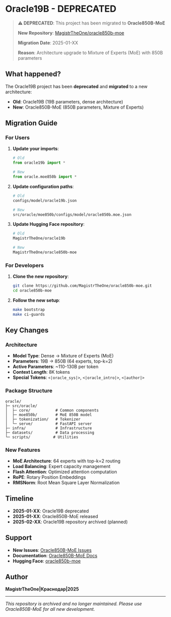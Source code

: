 # Oracle19B - DEPRECATED

> **⚠️ DEPRECATED**: This project has been migrated to **Oracle850B-MoE**
> 
> **New Repository**: [MagistrTheOne/oracle850b-moe](https://github.com/MagistrTheOne/oracle850b-moe)
> 
> **Migration Date**: 2025-01-XX
> 
> **Reason**: Architecture upgrade to Mixture of Experts (MoE) with 850B parameters

## What happened?

The Oracle19B project has been **deprecated** and **migrated** to a new architecture:

- **Old**: Oracle19B (19B parameters, dense architecture)
- **New**: Oracle850B-MoE (850B parameters, Mixture of Experts)

## Migration Guide

### For Users
1. **Update your imports**:
   ```python
   # Old
   from oracle19b import *
   
   # New
   from oracle.moe850b import *
   ```

2. **Update configuration paths**:
   ```bash
   # Old
   configs/model/oracle19b.json
   
   # New
   src/oracle/moe850b/configs/model/oracle850b.moe.json
   ```

3. **Update Hugging Face repository**:
   ```bash
   # Old
   MagistrTheOne/oracle19b
   
   # New
   MagistrTheOne/oracle850b-moe
   ```

### For Developers
1. **Clone the new repository**:
   ```bash
   git clone https://github.com/MagistrTheOne/oracle850b-moe.git
   cd oracle850b-moe
   ```

2. **Follow the new setup**:
   ```bash
   make bootstrap
   make ci-guards
   ```

## Key Changes

### Architecture
- **Model Type**: Dense → Mixture of Experts (MoE)
- **Parameters**: 19B → 850B (64 experts, top-k=2)
- **Active Parameters**: ~110-130B per token
- **Context Length**: 8K tokens
- **Special Tokens**: `<|oracle_sys|>`, `<|oracle_intro|>`, `<|author|>`

### Package Structure
```
oracle/
├─ src/oracle/
│  ├─ core/           # Common components
│  ├─ moe850b/        # MoE 850B model
│  ├─ tokenization/   # Tokenizer
│  └─ serve/          # FastAPI server
├─ infra/             # Infrastructure
├─ datasets/          # Data processing
└─ scripts/          # Utilities
```

### New Features
- **MoE Architecture**: 64 experts with top-k=2 routing
- **Load Balancing**: Expert capacity management
- **Flash Attention**: Optimized attention computation
- **RoPE**: Rotary Position Embeddings
- **RMSNorm**: Root Mean Square Layer Normalization

## Timeline

- **2025-01-XX**: Oracle19B deprecated
- **2025-01-XX**: Oracle850B-MoE released
- **2025-02-XX**: Oracle19B repository archived (planned)

## Support

- **New Issues**: [Oracle850B-MoE Issues](https://github.com/MagistrTheOne/oracle850b-moe/issues)
- **Documentation**: [Oracle850B-MoE Docs](https://github.com/MagistrTheOne/oracle850b-moe#readme)
- **Hugging Face**: [oracle850b-moe](https://huggingface.co/MagistrTheOne/oracle850b-moe)

## Author

**MagistrTheOne|Краснодар|2025**

---

*This repository is archived and no longer maintained. Please use Oracle850B-MoE for all new development.*

